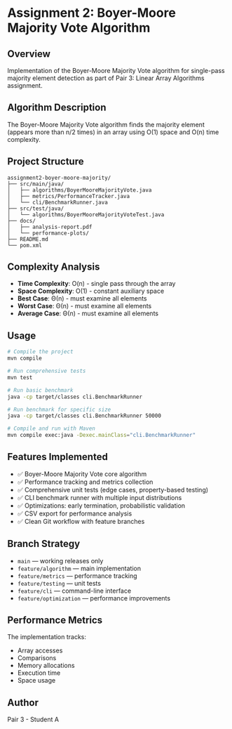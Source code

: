 # Assignment 2: Boyer-Moore Majority Vote Algorithm

## Overview
Implementation of the Boyer-Moore Majority Vote algorithm for single-pass majority element detection as part of Pair 3: Linear Array Algorithms assignment.

## Algorithm Description
The Boyer-Moore Majority Vote algorithm finds the majority element (appears more than n/2 times) in an array using O(1) space and O(n) time complexity.

## Project Structure
```
assignment2-boyer-moore-majority/
├── src/main/java/
│   ├── algorithms/BoyerMooreMajorityVote.java
│   ├── metrics/PerformanceTracker.java
│   └── cli/BenchmarkRunner.java
├── src/test/java/
│   └── algorithms/BoyerMooreMajorityVoteTest.java
├── docs/
│   ├── analysis-report.pdf
│   └── performance-plots/
├── README.md
└── pom.xml
```

## Complexity Analysis
- **Time Complexity**: O(n) - single pass through the array
- **Space Complexity**: O(1) - constant auxiliary space
- **Best Case**: Θ(n) - must examine all elements
- **Worst Case**: Θ(n) - must examine all elements  
- **Average Case**: Θ(n) - must examine all elements

## Usage
```bash
# Compile the project
mvn compile

# Run comprehensive tests
mvn test

# Run basic benchmark
java -cp target/classes cli.BenchmarkRunner

# Run benchmark for specific size
java -cp target/classes cli.BenchmarkRunner 50000

# Compile and run with Maven
mvn compile exec:java -Dexec.mainClass="cli.BenchmarkRunner"
```

## Features Implemented
- ✅ Boyer-Moore Majority Vote core algorithm
- ✅ Performance tracking and metrics collection  
- ✅ Comprehensive unit tests (edge cases, property-based testing)
- ✅ CLI benchmark runner with multiple input distributions
- ✅ Optimizations: early termination, probabilistic validation
- ✅ CSV export for performance analysis
- ✅ Clean Git workflow with feature branches

## Branch Strategy
- `main` — working releases only
- `feature/algorithm` — main implementation
- `feature/metrics` — performance tracking
- `feature/testing` — unit tests
- `feature/cli` — command-line interface
- `feature/optimization` — performance improvements

## Performance Metrics
The implementation tracks:
- Array accesses
- Comparisons
- Memory allocations
- Execution time
- Space usage

## Author
Pair 3 - Student A